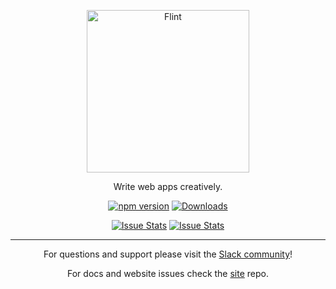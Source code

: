 <p align="center">
  <a href="http://flintjs.com/">
    <img alt="Flint" src="http://flintjs.com/assets/images/flintlogo20.png" width="260">
  </a>
</p>

<p align="center">
  Write web apps creatively.
</p>

<p align="center">
  <a href="http://badge.fury.io/js/flint"><img alt="npm version" src="https://badge.fury.io/js/flint.svg"></a>
  <a href="https://npmjs.org/package/flint"><img alt="Downloads" src="http://img.shields.io/npm/dm/flint.svg"></a>
</p>

<p align="center">
  <a href="http://issuestats.com/github/flintjs/flint"><img alt="Issue Stats" src="http://issuestats.com/github/flintjs/flint/badge/pr?style=flat"></a>
  <a href="http://issuestats.com/github/flintjs/flint"><img alt="Issue Stats" src="http://issuestats.com/github/flintjs/flint/badge/issue?style=flat"></a>
</p>

----

<p align="center">
  For questions and support please visit the <a href="https://flint-slack.herokuapp.com">Slack community</a>!
</p>

<p align="center">
  For docs and website issues check the <a href="https://github.com/flintjs/site">site</a> repo.
</p>
